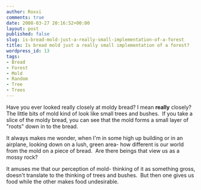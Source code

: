 ```yaml
---
author: Roxxi
comments: true
date: 2008-03-27 20:16:52+00:00
layout: post
published: false
slug: is-bread-mold-just-a-really-small-implementation-of-a-forest
title: Is bread mold just a really small implementation of a forest?
wordpress_id: 13
tags:
- Bread
- Forest
- Mold
- Random
- Tree
- Trees
---
```


Have you ever looked really closely at moldy bread? I mean **really** closely? The little bits of mold kind of look like small trees and bushes.  If you take a slice of the moldy bread, you can see that the mold forms a small layer of "roots" down in to the bread.

It always makes me wonder, when I'm in some high up building or in an airplane, looking down on a lush, green area- how different is our world from the mold on a piece of bread.  Are there beings that view us as a mossy rock?

It amuses me that our perception of mold- thinking of it as something gross, doesn't translate to the thinking of trees and bushes.  But then one gives us food while the other makes food undesirable.
